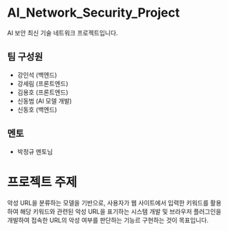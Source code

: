 # AI_Network_Security_Project
AI 보안 최신 기술 네트워크 프로젝트입니다.
## 팀 구성원
- 강인석 (백엔드)
- 강세림 (프론트엔드)
- 김용호 (프론트엔드)
- 신동범 (AI 모델 개발)
- 신동호 (백엔드)
## 멘토
- 박정규 멘토님

# 프로젝트 주제
악성 URL을 분류하는 모델을 기반으로, 사용자가 웹 사이트에서 입력한 키워드를 활용하여 해당 키워드와 관련된 악성 URL을 표기하는 시스템 개발 및 브라우저 플러그인을 개발하여 접속한 URL의 악성 여부를 판단하는 기능르 구현하는 것이 목표입니다.
